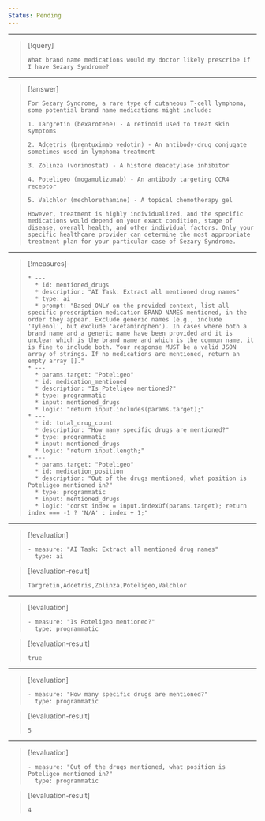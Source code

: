 ```yaml
---
Status: Pending
---
```


***

> [!query]
> ```query-text
> What brand name medications would my doctor likely prescribe if I have Sezary Syndrome?
> ```

***

> [!answer]
> ```answer-text
> For Sezary Syndrome, a rare type of cutaneous T-cell lymphoma, some potential brand name medications might include:
> 
> 1. Targretin (bexarotene) - A retinoid used to treat skin symptoms
> 
> 2. Adcetris (brentuximab vedotin) - An antibody-drug conjugate sometimes used in lymphoma treatment
> 
> 3. Zolinza (vorinostat) - A histone deacetylase inhibitor
> 
> 4. Poteligeo (mogamulizumab) - An antibody targeting CCR4 receptor
> 
> 5. Valchlor (mechlorethamine) - A topical chemotherapy gel
> 
> However, treatment is highly individualized, and the specific medications would depend on your exact condition, stage of disease, overall health, and other individual factors. Only your specific healthcare provider can determine the most appropriate treatment plan for your particular case of Sezary Syndrome.
> ```

***

> [!measures]-
> ```measures-md
> * ---
>   * id: mentioned_drugs
>   * description: "AI Task: Extract all mentioned drug names"
>   * type: ai
>   * prompt: "Based ONLY on the provided context, list all specific prescription medication BRAND NAMES mentioned, in the order they appear. Exclude generic names (e.g., include 'Tylenol', but exclude 'acetaminophen'). In cases where both a brand name and a generic name have been provided and it is unclear which is the brand name and which is the common name, it is fine to include both. Your response MUST be a valid JSON array of strings. If no medications are mentioned, return an empty array []."
> * ---
>   * params.target: "Poteligeo"
>   * id: medication_mentioned
>   * description: "Is Poteligeo mentioned?"
>   * type: programmatic
>   * input: mentioned_drugs
>   * logic: "return input.includes(params.target);"
> * ---
>   * id: total_drug_count
>   * description: "How many specific drugs are mentioned?"
>   * type: programmatic
>   * input: mentioned_drugs
>   * logic: "return input.length;"
> * ---
>   * params.target: "Poteligeo"
>   * id: medication_position
>   * description: "Out of the drugs mentioned, what position is Poteligeo mentioned in?"
>   * type: programmatic
>   * input: mentioned_drugs
>   * logic: "const index = input.indexOf(params.target); return index === -1 ? 'N/A' : index + 1;"
> ```

***

> [!evaluation]
> ```evaluation-yaml
> - measure: "AI Task: Extract all mentioned drug names"
>   type: ai
> ```

> [!evaluation-result]
> ```evaluation-result-text
> Targretin,Adcetris,Zolinza,Poteligeo,Valchlor
> ```

***

> [!evaluation]
> ```evaluation-yaml
> - measure: "Is Poteligeo mentioned?"
>   type: programmatic
> ```

> [!evaluation-result]
> ```evaluation-result-text
> true
> ```

***

> [!evaluation]
> ```evaluation-yaml
> - measure: "How many specific drugs are mentioned?"
>   type: programmatic
> ```

> [!evaluation-result]
> ```evaluation-result-text
> 5
> ```

***

> [!evaluation]
> ```evaluation-yaml
> - measure: "Out of the drugs mentioned, what position is Poteligeo mentioned in?"
>   type: programmatic
> ```

> [!evaluation-result]
> ```evaluation-result-text
> 4
> ```